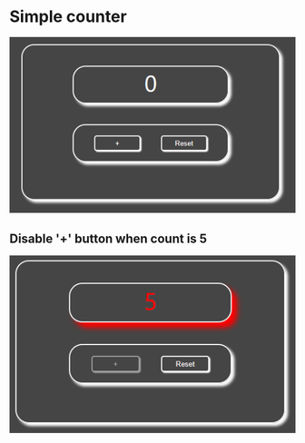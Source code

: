 # Simple counter

![img.png](img.png)

## Disable '+' button when count is 5

![img_1.png](img_1.png)
